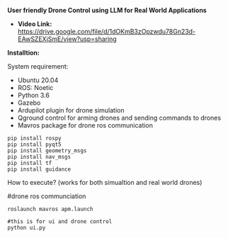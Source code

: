 **User friendly Drone Control using LLM for Real World Applications**
* **Video Link:** https://drive.google.com/file/d/1dOKmB3zOpzwdu78Gn23d-EAwSZEXjSmE/view?usp=sharing

**Installtion:**

System requirement:

*  Ubuntu 20.04
*  ROS: Noetic
*  Python 3.6
*  Gazebo
*  Ardupilot plugin for drone simulation
*  Qground control for arming drones and sending commands to drones
*  Mavros package for drone ros communication 

```
pip install rospy
pip install pyqt5
pip install geometry_msgs
pip install nav_msgs
pip install tf
pip install guidance
```



How to execute? (works for both simualtion and real world drones)

#drone ros communciation
```
roslaunch mavros apm.launch

#this is for ui and drone control
python ui.py 
